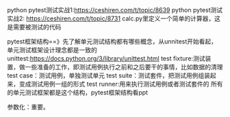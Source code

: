 python pytest测试实战1:https://ceshiren.com/t/topic/8639
python pytest测试实战2: https://ceshiren.com/t/topic/8731 
calc.py里定义一个简单的计算器，这是需要被测试的代码

pytest框架结构==》先了解单元测试结构都有哪些概念，从unnitest开始看起，单元测试框架设计理念都是一致的
unittest:https://docs.python.org/3/library/unittest.html
test fixture:测试装置，做一些准备的工作，即测试用例执行之前和之后要干的事情，比如数据的清理
test case：测试用例，单独测试单元
test suite：测试套件，把测试用例组装起来，变成测试用例一组的形式
test runner:用来执行测试用例或者测试套件的
所有的单元测试框架都是这个结构，pytest框架结构看ppt

参数化：重要。